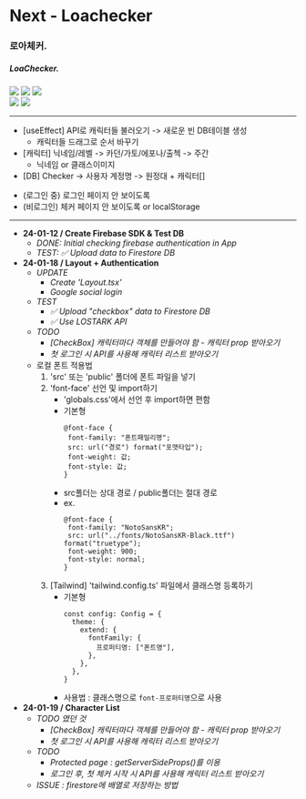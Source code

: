 # Next - Loachecker

### 로아체커.

##### LoaChecker.

<img src="https://img.shields.io/badge/Next.js-000?style=flat-square&logo=nextdotjs&logoColor=white"/> <img src="https://img.shields.io/badge/TypeScript-3178C6?style=flat-square&logo=typescript&logoColor=white"/> <img src="https://img.shields.io/badge/Tailwind CSS-06B6D4?style=flat-square&logo=tailwindcss&logoColor=white"/>  
<img src="https://img.shields.io/badge/Firebase-FFCA28?style=flat-square&logo=firebase&logoColor=white"/> <img src="https://img.shields.io/badge/React Hook Form-EC5990?style=flat-square&logo=reacthookform&logoColor=white"/>

---

- [useEffect] API로 캐릭터들 불러오기 -> 새로운 빈 DB테이블 생성
  - 캐릭터들 드래그로 순서 바꾸기
- [캐릭터] 닉네임/레벨 -> 카던/가토/에포나/출첵 -> 주간
  - 닉네임 or 클래스이미지
- [DB] Checker -> 사용자 계정명 -> 원정대 + 캐릭터[]
<!-- TODO: Firestore 규칙 설정 -->

- (로그인 중) 로그인 페이지 안 보이도록
- (비로그인) 체커 페이지 안 보이도록 or localStorage

---

- **24-01-12 / Create Firebase SDK & Test DB**
  - _DONE: Initial checking firebase authentication in App_
  - _TEST: ✅ Upload data to Firestore DB_
- **24-01-18 / Layout + Authentication**
  - _UPDATE_
    - _Create 'Layout.tsx'_
    - _Google social login_
  - _TEST_
    - _✅ Upload "checkbox" data to Firestore DB_
    - _✅ Use LOSTARK API_
  - _TODO_
    - _[CheckBox] 캐릭터마다 객체를 만들어야 함 - 캐릭터 prop 받아오기_
    - _첫 로그인 시 API를 사용해 캐릭터 리스트 받아오기_
  - 로컬 폰트 적용법
    1. 'src' 또는 'public' 폴더에 폰트 파일을 넣기
    2. 'font-face' 선언 및 import하기
       - 'globals.css'에서 선언 후 import하면 편함
       - 기본형
         ```
         @font-face {
          font-family: "폰트패밀리명";
          src: url("경로") format("포맷타입");
          font-weight: 값;
          font-style: 값;
         }
         ```
       - src폴더는 상대 경로 / public폴더는 절대 경로
       - ex.
         ```
         @font-face {
          font-family: "NotoSansKR";
          src: url("../fonts/NotoSansKR-Black.ttf") format("truetype");
          font-weight: 900;
          font-style: normal;
         }
         ```
    3. [Tailwind] 'tailwind.config.ts' 파일에서 클래스명 등록하기
       - 기본형
         ```
         const config: Config = {
           theme: {
             extend: {
               fontFamily: {
                 프로퍼티명: ["폰트명"],
               },
             },
           },
         }
         ```
       - 사용법 : 클래스명으로 `font-프로퍼티명`으로 사용
- **24-01-19 / Character List**
  - _TODO 였던 것_
    - _[CheckBox] 캐릭터마다 객체를 만들어야 함 - 캐릭터 prop 받아오기_
    - _첫 로그인 시 API를 사용해 캐릭터 리스트 받아오기_
  - _TODO_
    - _Protected page : getServerSideProps()를 이용_
    - _로그인 후, 첫 체커 시작 시 API를 사용해 캐릭터 리스트 받아오기_
  - _ISSUE : firestore에 배열로 저장하는 방법_
